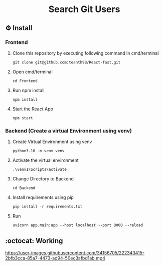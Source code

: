 <div align="center">
    <h1>Search Git Users</h1>
</div>

## ⚙️ Install

### Frontend

1. Clone this repository by executing following command in cmd/terminal

    ```
    git clone git@github.com:teanth98/React-fast.git
    ```
2. Open cmd/terminal

    ```
    cd Frontend
    ```
3. Run npm install

    ```
    npm install
    ```
4. Start the React App

    ```
    npm start
    ```
### Backend (Create a virtual Environment using venv)

1. Create Virtual Environment using venv

    ```
    python3.10 -m venv venv
    ```
2. Activate the virtual environment

    ```
    .\venv1\Scripts\activate
    ```
3. Change Directory to Backend

    ```
    cd Backend
    ```
4. Install requirements using pip

    ```
    pip install -r requirements.txt
    ```
5. Run

    ```
    uvicorn app.main:app --host localhost --port 8000 --reload
    ```

##  :octocat: Working
https://user-images.githubusercontent.com/34156705/222343415-2bfb3cca-85a7-4473-ad94-50ec3afbd1ab.mp4
